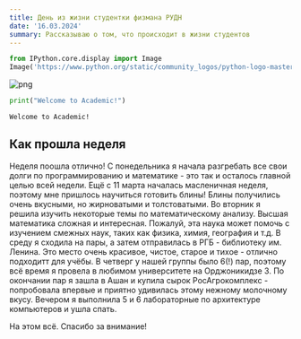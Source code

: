 ```yaml
---
title: День из жизни студентки физмана РУДН
date: '16.03.2024'
summary: Рассказываю о том, что происходит в жизни студентов
---
```



```python
from IPython.core.display import Image
Image('https://www.python.org/static/community_logos/python-logo-master-v3-TM-flattened.png')
```

    
![png](output_1_0.png)
    

```python
print("Welcome to Academic!")
```

    Welcome to Academic!

## Как прошла неделя

Неделя поошла отлично! 
С понедельника я начала разгребать все свои долги по программированию и математике - это так и осталось главной целью 
всей недели. Ещё с 11 марта началась масленичная неделя, поэтому мне пришлось научиться готовить блины! Блины получились очень вкусными, 
но жирноватыми и толстоватыми. 
Во вторник я решила изучить некоторые темы по математическому анализу. Высшая математика сложная и интересная. 
Пожалуй, эта наука может помочь с изучением смежных наук, таких как физика, химия, география и т.д. 
В среду я сходила на пары, а затем отправилась в РГБ - библиотеку им. Ленина. Это место очень красивое, чистое, 
старое и тихое - отлично подходитт для учёбы. В четверг у нашей группы было 6(!) пар, поэтому всё время я провела
в любимом университете на Орджоникидзе 3. По окончании пар я зашла в Ашан и купила сырок РосАгрокомплекс - 
попробовала впервые и приятно удивилась этому нежному молочному вкусу. 
Вечером я выполнила 5 и 6 лабораторные по архитектуре компьютеров и ушла спать. 


На этом всё. Спасибо за внимание!
